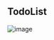 ## TodoList
![image](https://github.com/PushpanathanR/TodoList/assets/134727834/3ebcdaec-350d-4344-9492-c33492ab013e)

